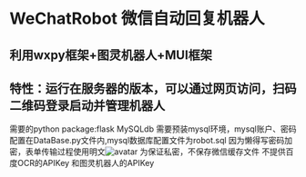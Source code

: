 # WeChatRobot 微信自动回复机器人
## 利用wxpy框架+图灵机器人+MUI框架
## 特性：运行在服务器的版本，可以通过网页访问，扫码二维码登录启动并管理机器人
需要的python package:flask MySQLdb 
需要预装mysql环境，mysql账户、密码配置在DataBase.py文件内,mysql数据库配置文件为robot.sql
因为懒得写密码加密，表单传输过程使用明文![avatar](https://ss0.bdstatic.com/70cFvHSh_Q1YnxGkpoWK1HF6hhy/it/u=372837488,2096860054&fm=27&gp=0.jpg)
为保证私密，不保存微信缓存文件
不提供百度OCR的APIKey 和图灵机器人的APIKey
